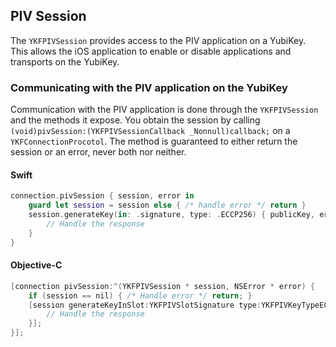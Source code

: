 ## PIV Session

The `YKFPIVSession` provides access to the PIV application on a YubiKey. This allows the iOS application to enable or disable applications and transports on the YubiKey.

### Communicating with the PIV application on the YubiKey

Communication with the PIV application is done through the `YKFPIVSession` and the methods it expose. You obtain the session by calling `(void)pivSession:(YKFPIVSessionCallback _Nonnull)callback;` on a `YKFConnectionProcotol`. The method is guaranteed to either return the session or an error, never both nor neither.

#### Swift

```swift
connection.pivSession { session, error in
    guard let session = session else { /* handle error */ return }
    session.generateKey(in: .signature, type: .ECCP256) { publicKey, error in
        // Handle the response
    }
}
```

#### Objective-C

```objective-c
[connection pivSession:^(YKFPIVSession * session, NSError * error) {
    if (session == nil) { /* Handle error */ return; }
    [session generateKeyInSlot:YKFPIVSlotSignature type:YKFPIVKeyTypeECCP256 completion:^(NSData * publicKey, NSError * error) {
        // Handle the response
    }];
}];
```
